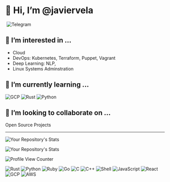 # 👋 Hi, I’m @javiervela

<a href="mailto:javier.vela00@gmail.com"> <img alt="" src="https://img.shields.io/badge/Gmail-D14836?style=for-the-badge&logo=gmail&logoColor=white"></a>
<a hrf="https://t.me/javiervela33"><img alt="Telegram" src="https://img.shields.io/badge/Telegram-2CA5E0?style=for-the-badge&logo=telegram&logoColor=white"></a>


## 👀 I’m interested in ...

- Cloud 
- DevOps: Kubernetes, Terraform, Puppet, Vagrant
- Deep Learning: NLP,  
- Linux Systems Adminstration

## 🌱 I’m currently learning ...

<img alt="GCP" src="https://img.shields.io/badge/Google_Cloud-4285F4?style=for-the-badge&logo=google-cloud&logoColor=white"> <img alt="Rust" src="https://img.shields.io/badge/Rust-000000?style=for-the-badge&logo=rust&logoColor=white"> <img alt="Python" src="https://img.shields.io/badge/Python-14354C?style=for-the-badge&logo=python&logoColor=white">

## 💞️ I’m looking to collaborate on ...

Open Source Projects

---

![Your Repository's Stats](https://github-readme-stats.vercel.app/api?username=javiervela&show_icons=true)

![Your Repository's Stats](https://github-readme-stats.vercel.app/api/top-langs/?username=javiervela&theme=blue-green)


![Profile View Counter](https://komarev.com/ghpvc/?username=javiervela)

<img alt="Rust" src="https://img.shields.io/badge/Rust-000000?style=for-the-badge&logo=rust&logoColor=white"> <img alt="Python" src="https://img.shields.io/badge/Python-14354C?style=for-the-badge&logo=python&logoColor=white"> <img alt="Ruby" src="https://img.shields.io/badge/Ruby-CC342D?style=for-the-badge&logo=ruby&logoColor=white"> <img alt="Go" src="https://img.shields.io/badge/Go-00ADD8?style=for-the-badge&logo=go&logoColor=white"> <img alt="C" src="https://img.shields.io/badge/C-00599C?style=for-the-badge&logo=c&logoColor=white"> <img alt="C++" src="https://img.shields.io/badge/C%2B%2B-00599C?style=for-the-badge&logo=c%2B%2B&logoColor=white"> <img alt="Shell" src="https://img.shields.io/badge/Shell_Script-121011?style=for-the-badge&logo=gnu-bash&logoColor=white"> 
<img alt="JavaScript" src="https://img.shields.io/badge/JavaScript-F7DF1E?style=for-the-badge&logo=javascript&logoColor=black"> <img alt="React" src="https://img.shields.io/badge/React-20232A?style=for-the-badge&logo=react&logoColor=61DAFB">
<img alt="GCP" src="https://img.shields.io/badge/Google_Cloud-4285F4?style=for-the-badge&logo=google-cloud&logoColor=white"> <img alt="AWS" src="https://img.shields.io/badge/Amazon_AWS-232F3E?style=for-the-badge&logo=amazon-aws&logoColor=white">
<!---
- 
- 
- 📫 How to reach me ...
--->


<!-- BADGES: https://dev.to/envoy_/150-badges-for-github-pnk -->

<!--
<img alt="GCP" src="https://img.shields.io/badge/Google_Cloud-4285F4?style=for-the-badge&logo=google-cloud&logoColor=white">
<img alt="Rust" src="https://img.shields.io/badge/Rust-000000?style=for-the-badge&logo=rust&logoColor=white">
<img alt="Python" src="https://img.shields.io/badge/Python-14354C?style=for-the-badge&logo=python&logoColor=white">
<img alt="AWS" src="https://img.shields.io/badge/Amazon_AWS-232F3E?style=for-the-badge&logo=amazon-aws&logoColor=white">
<img alt="MaterialUI" src="https://img.shields.io/badge/Material--UI-0081CB?style=for-the-badge&logo=material-ui&logoColor=white">
<img alt="React" src="https://img.shields.io/badge/React-20232A?style=for-the-badge&logo=react&logoColor=61DAFB">
<img alt="Shell" src="https://img.shields.io/badge/Shell_Script-121011?style=for-the-badge&logo=gnu-bash&logoColor=white">
<img alt="Ruby" src="https://img.shields.io/badge/Ruby-CC342D?style=for-the-badge&logo=ruby&logoColor=white">
<img alt="Go" src="https://img.shields.io/badge/Go-00ADD8?style=for-the-badge&logo=go&logoColor=white">
<img alt="JAVA" src="https://img.shields.io/badge/Java-ED8B00?style=for-the-badge&logo=java&logoColor=white">
<img alt="C" src="https://img.shields.io/badge/C-00599C?style=for-the-badge&logo=c&logoColor=white">
<img alt="C++" src="https://img.shields.io/badge/C%2B%2B-00599C?style=for-the-badge&logo=c%2B%2B&logoColor=white">
<img alt="HTML" src="https://img.shields.io/badge/HTML5-E34F26?style=for-the-badge&logo=html5&logoColor=white">
<img alt="JavaScript" src="https://img.shields.io/badge/JavaScript-F7DF1E?style=for-the-badge&logo=javascript&logoColor=black">
-->


<!---
javiervela/javiervela is a ✨ special ✨ repository because its `README.md` (this file) appears on your GitHub profile.
You can click the Preview link to take a look at your changes.
--->

